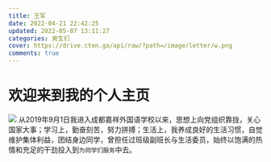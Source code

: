 ```yaml
---
title: 王军
date: 2022-04-21 22:42:25
updated: 2022-05-07 13:11:27
categories: 男生们
cover: https://drive.cten.ga/api/raw/?path=/image/letter/w.png
comments: true
---
```

# 欢迎来到我的个人主页
![](https://drive.cten.ga/api/raw/?path=/image/headp/cm/wj.jpg)
从2019年9月1日我进入成都嘉祥外国语学校以来，思想上向党组织靠拢，关心国家大事；学习上，勤奋刻苦，努力拼搏；生活上，我养成良好的生活习惯，自觉维护集体利益，团结身边同学，曾担任过班级副班长与生活委员，始终以饱满的热情和充足的干劲投入到`为同学们服务`中去。
